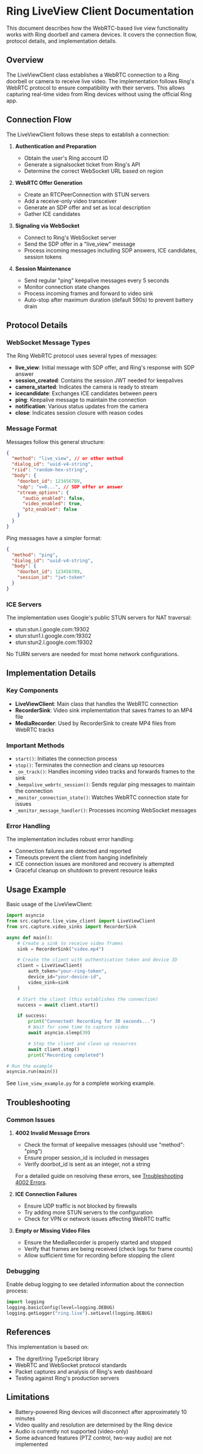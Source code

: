 # Ring LiveView Client Documentation

This document describes how the WebRTC-based live view functionality works with Ring doorbell and camera devices. It covers the connection flow, protocol details, and implementation details.

## Overview

The LiveViewClient class establishes a WebRTC connection to a Ring doorbell or camera to receive live video. The implementation follows Ring's WebRTC protocol to ensure compatibility with their servers. This allows capturing real-time video from Ring devices without using the official Ring app.

## Connection Flow

The LiveViewClient follows these steps to establish a connection:

1. **Authentication and Preparation**

   - Obtain the user's Ring account ID
   - Generate a signalsocket ticket from Ring's API
   - Determine the correct WebSocket URL based on region

2. **WebRTC Offer Generation**

   - Create an RTCPeerConnection with STUN servers
   - Add a receive-only video transceiver
   - Generate an SDP offer and set as local description
   - Gather ICE candidates

3. **Signaling via WebSocket**

   - Connect to Ring's WebSocket server
   - Send the SDP offer in a "live_view" message
   - Process incoming messages including SDP answers, ICE candidates, session tokens

4. **Session Maintenance**
   - Send regular "ping" keepalive messages every 5 seconds
   - Monitor connection state changes
   - Process incoming frames and forward to video sink
   - Auto-stop after maximum duration (default 590s) to prevent battery drain

## Protocol Details

### WebSocket Message Types

The Ring WebRTC protocol uses several types of messages:

- **live_view**: Initial message with SDP offer, and Ring's response with SDP answer
- **session_created**: Contains the session JWT needed for keepalives
- **camera_started**: Indicates the camera is ready to stream
- **icecandidate**: Exchanges ICE candidates between peers
- **ping**: Keepalive message to maintain the connection
- **notification**: Various status updates from the camera
- **close**: Indicates session closure with reason codes

### Message Format

Messages follow this general structure:

```json
{
  "method": "live_view", // or other method
  "dialog_id": "uuid-v4-string",
  "riid": "random-hex-string",
  "body": {
    "doorbot_id": 123456789,
    "sdp": "v=0...", // SDP offer or answer
    "stream_options": {
      "audio_enabled": false,
      "video_enabled": true,
      "ptz_enabled": false
    }
  }
}
```

Ping messages have a simpler format:

```json
{
  "method": "ping",
  "dialog_id": "uuid-v4-string",
  "body": {
    "doorbot_id": 123456789,
    "session_id": "jwt-token"
  }
}
```

### ICE Servers

The implementation uses Google's public STUN servers for NAT traversal:

- stun:stun.l.google.com:19302
- stun:stun1.l.google.com:19302
- stun:stun2.l.google.com:19302

No TURN servers are needed for most home network configurations.

## Implementation Details

### Key Components

- **LiveViewClient**: Main class that handles the WebRTC connection
- **RecorderSink**: Video sink implementation that saves frames to an MP4 file
- **MediaRecorder**: Used by RecorderSink to create MP4 files from WebRTC tracks

### Important Methods

- `start()`: Initiates the connection process
- `stop()`: Terminates the connection and cleans up resources
- `_on_track()`: Handles incoming video tracks and forwards frames to the sink
- `_keepalive_webrtc_session()`: Sends regular ping messages to maintain the connection
- `_monitor_connection_state()`: Watches WebRTC connection state for issues
- `_monitor_message_handler()`: Processes incoming WebSocket messages

### Error Handling

The implementation includes robust error handling:

- Connection failures are detected and reported
- Timeouts prevent the client from hanging indefinitely
- ICE connection issues are monitored and recovery is attempted
- Graceful cleanup on shutdown to prevent resource leaks

## Usage Example

Basic usage of the LiveViewClient:

```python
import asyncio
from src.capture.live_view_client import LiveViewClient
from src.capture.video_sinks import RecorderSink

async def main():
    # Create a sink to receive video frames
    sink = RecorderSink("video.mp4")

    # Create the client with authentication token and device ID
    client = LiveViewClient(
        auth_token="your-ring-token",
        device_id="your-device-id",
        video_sink=sink
    )

    # Start the client (this establishes the connection)
    success = await client.start()

    if success:
        print("Connected! Recording for 30 seconds...")
        # Wait for some time to capture video
        await asyncio.sleep(30)

        # Stop the client and clean up resources
        await client.stop()
        print("Recording completed")

# Run the example
asyncio.run(main())
```

See `live_view_example.py` for a complete working example.

## Troubleshooting

### Common Issues

1. **4002 Invalid Message Errors**

   - Check the format of keepalive messages (should use "method": "ping")
   - Ensure proper session_id is included in messages
   - Verify doorbot_id is sent as an integer, not a string

   For a detailed guide on resolving these errors, see [Troubleshooting 4002 Errors](troubleshooting_4002_error.md).

2. **ICE Connection Failures**

   - Ensure UDP traffic is not blocked by firewalls
   - Try adding more STUN servers to the configuration
   - Check for VPN or network issues affecting WebRTC traffic

3. **Empty or Missing Video Files**
   - Ensure the MediaRecorder is properly started and stopped
   - Verify that frames are being received (check logs for frame counts)
   - Allow sufficient time for recording before stopping the client

### Debugging

Enable debug logging to see detailed information about the connection process:

```python
import logging
logging.basicConfig(level=logging.DEBUG)
logging.getLogger("ring.live").setLevel(logging.DEBUG)
```

## References

This implementation is based on:

- The dgreif/ring TypeScript library
- WebRTC and WebSocket protocol standards
- Packet captures and analysis of Ring's web dashboard
- Testing against Ring's production servers

## Limitations

- Battery-powered Ring devices will disconnect after approximately 10 minutes
- Video quality and resolution are determined by the Ring device
- Audio is currently not supported (video-only)
- Some advanced features (PTZ control, two-way audio) are not implemented
